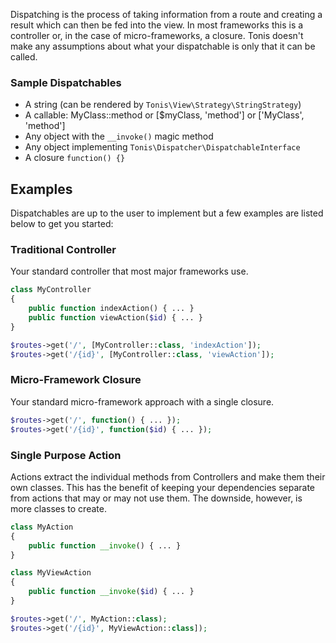 Dispatching is the process of taking information from a route and creating a result which can then be fed into the view. 
In most frameworks this is a controller or, in the case of micro-frameworks, a closure. Tonis doesn't make any assumptions 
about what your dispatchable is only that it can be called.

### Sample Dispatchables

 * A string (can be rendered by `Tonis\View\Strategy\StringStrategy`)
 * A callable: MyClass::method or [$myClass, 'method'] or ['MyClass', 'method']
 * Any object with the `__invoke()` magic method
 * Any object implementing `Tonis\Dispatcher\DispatchableInterface`
 * A closure `function() {}`

Examples
--------

Dispatchables are up to the user to implement but a few examples are listed below to get you started:

### Traditional Controller

Your standard controller that most major frameworks use.

```php
class MyController
{
    public function indexAction() { ... }
    public function viewAction($id) { ... }
}

$routes->get('/', [MyController::class, 'indexAction']);
$routes->get('/{id}', [MyController::class, 'viewAction']);
```

### Micro-Framework Closure

Your standard micro-framework approach with a single closure.

```php
$routes->get('/', function() { ... });
$routes->get('/{id}', function($id) { ... });
```

### Single Purpose Action

Actions extract the individual methods from Controllers and make them their own classes. This has the benefit of keeping
your dependencies separate from actions that may or may not use them. The downside, however, is more classes to create.

```php
class MyAction
{
    public function __invoke() { ... }
}

class MyViewAction
{
    public function __invoke($id) { ... }
}

$routes->get('/', MyAction::class);
$routes->get('/{id}', MyViewAction::class]);
```
